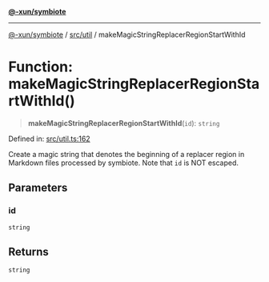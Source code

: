 [**@-xun/symbiote**](../../../README.md)

***

[@-xun/symbiote](../../../README.md) / [src/util](../README.md) / makeMagicStringReplacerRegionStartWithId

# Function: makeMagicStringReplacerRegionStartWithId()

> **makeMagicStringReplacerRegionStartWithId**(`id`): `string`

Defined in: [src/util.ts:162](https://github.com/Xunnamius/symbiote/blob/25135a1844b8500302680a71b90428852179ec2c/src/util.ts#L162)

Create a magic string that denotes the beginning of a replacer region in
Markdown files processed by symbiote. Note that `id` is NOT escaped.

## Parameters

### id

`string`

## Returns

`string`

